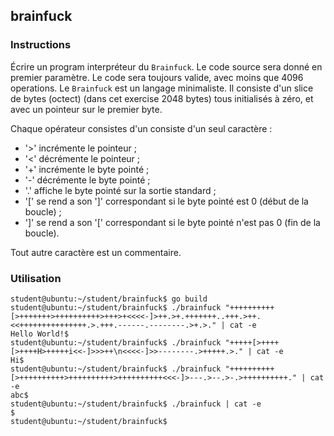 ## brainfuck

### Instructions

Écrire un program interpréteur du `Brainfuck`.
Le code source sera donné en premier paramètre.
Le code sera toujours valide, avec moins que 4096 operations.
Le `Brainfuck` est un langage minimaliste. Il consiste d'un slice de bytes (octect)
(dans cet exercise 2048 bytes) tous initialisés à zéro,
et avec un pointeur sur le premier byte.

Chaque opérateur consistes d'un consiste d'un seul caractère :

- '>' incrémente le pointeur ;
- '<' décrémente le pointeur ;
- '+' incrémente le byte pointé ;
- '-' décrémente le byte pointé ;
- '.' affiche le byte pointé sur la sortie standard ;
- '[' se rend a son ']' correspondant si le byte pointé est 0 (début de la boucle) ;
- ']' se rend a son '[' correspondant si le byte pointé n'est pas 0 (fin de la boucle).

Tout autre caractère est un commentaire.

### Utilisation

```console
student@ubuntu:~/student/brainfuck$ go build
student@ubuntu:~/student/brainfuck$ ./brainfuck "++++++++++[>+++++++>++++++++++>+++>+<<<<-]>++.>+.+++++++..+++.>++.<<+++++++++++++++.>.+++.------.--------.>+.>." | cat -e
Hello World!$
student@ubuntu:~/student/brainfuck$ ./brainfuck "+++++[>++++[>++++H>+++++i<<-]>>>++\n<<<<-]>>--------.>+++++.>." | cat -e
Hi$
student@ubuntu:~/student/brainfuck$ ./brainfuck "++++++++++[>++++++++++>++++++++++>++++++++++<<<-]>---.>--.>-.>++++++++++." | cat -e
abc$
student@ubuntu:~/student/brainfuck$ ./brainfuck | cat -e
$
student@ubuntu:~/student/brainfuck$
```
